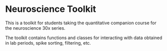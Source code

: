 # Neuroscience Toolkit
This is a toolkit for students taking the quantitative companion course for the neuroscience 30x series. <br>
  
The toolkit contains functions and classes for interacting with data obtained in lab periods, spike sorting, filtering, etc.  
